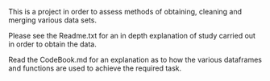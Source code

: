This is a project in order to assess 
methods of obtaining, cleaning and merging various data sets.

Please see the Readme.txt for an in depth explanation of study carried
out in order to obtain the data.

Read the CodeBook.md for an explanation as to how the various dataframes
and functions are used to achieve the required task. 